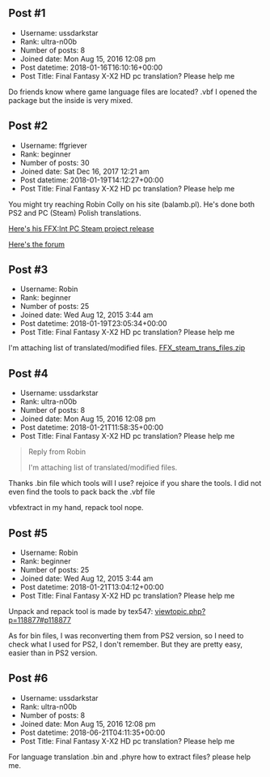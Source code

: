 ## Post #1
- Username: ussdarkstar
- Rank: ultra-n00b
- Number of posts: 8
- Joined date: Mon Aug 15, 2016 12:08 pm
- Post datetime: 2018-01-16T16:10:16+00:00
- Post Title: Final Fantasy X-X2 HD pc translation? Please help me

Do friends know where game language files are located?
.vbf I opened the package but the inside is very mixed.

[](https://hizliresim.com/9mRLzr)
## Post #2
- Username: ffgriever
- Rank: beginner
- Number of posts: 30
- Joined date: Sat Dec 16, 2017 12:21 am
- Post datetime: 2018-01-19T14:12:27+00:00
- Post Title: Final Fantasy X-X2 HD pc translation? Please help me

You might try reaching Robin Colly on his site (balamb.pl). He's done both PS2 and PC (Steam) Polish translations.

[Here's his FFX:Int PC Steam project release](https://www.balamb.pl/nasze-projekty/projekt-final-fantasy-x-pl/825-spolszczenie-final-fantasy-x-do-wersji-steam-wydane)

[Here's the forum](https://www.balamb.pl/forum)
## Post #3
- Username: Robin
- Rank: beginner
- Number of posts: 25
- Joined date: Wed Aug 12, 2015 3:44 am
- Post datetime: 2018-01-19T23:05:34+00:00
- Post Title: Final Fantasy X-X2 HD pc translation? Please help me

I'm attaching list of translated/modified files.
[FFX_steam_trans_files.zip](https://xentaxbackup.github.io/file/13820_FFX_steam_trans_files.zip)
## Post #4
- Username: ussdarkstar
- Rank: ultra-n00b
- Number of posts: 8
- Joined date: Mon Aug 15, 2016 12:08 pm
- Post datetime: 2018-01-21T11:58:35+00:00
- Post Title: Final Fantasy X-X2 HD pc translation? Please help me

> Reply from Robin
>
> I'm attaching list of translated/modified files.

Thanks  .bin file which tools will I use? rejoice if you share the tools.
I did not even find the tools to pack back the .vbf file

vbfextract in my hand, repack tool nope.
## Post #5
- Username: Robin
- Rank: beginner
- Number of posts: 25
- Joined date: Wed Aug 12, 2015 3:44 am
- Post datetime: 2018-01-21T13:04:12+00:00
- Post Title: Final Fantasy X-X2 HD pc translation? Please help me

Unpack and repack tool is made by tex547:
[viewtopic.php?p=118877#p118877](http://forum.xentax.com/viewtopic.php?p=118877#p118877)

As for bin files, I was reconverting them from PS2 version, so I need to check what I used for PS2, I don't remember. But they are pretty easy, easier than in PS2 version.
## Post #6
- Username: ussdarkstar
- Rank: ultra-n00b
- Number of posts: 8
- Joined date: Mon Aug 15, 2016 12:08 pm
- Post datetime: 2018-06-21T04:11:35+00:00
- Post Title: Final Fantasy X-X2 HD pc translation? Please help me

For language translation .bin and .phyre how to extract files? please help me.
